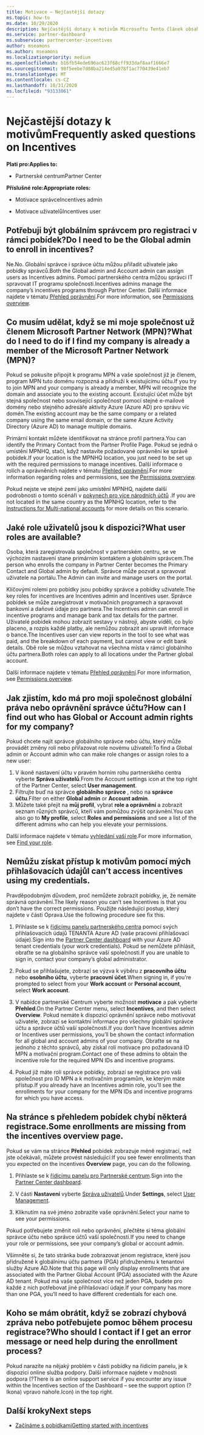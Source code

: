 ```yaml
---
title: Motivace – Nejčastější dotazy
ms.topic: how-to
ms.date: 10/29/2020
description: Nejčastější dotazy k motivům Microsoftu Tento článek obsahuje otázky týkající se uživatelských rolí, postupu při registraci nebo k tomu, co dělat s chybovými zprávami.
ms.service: partner-dashboard
ms.subservice: partnercenter-incentives
author: mseamons
ms.author: mseamons
ms.localizationpriority: medium
ms.openlocfilehash: b16fb54ede696ac623f68cff933daf8aaf1666e7
ms.sourcegitcommit: 98f5eebe7d08ba214ed5a078f1ac770439e41eb7
ms.translationtype: MT
ms.contentlocale: cs-CZ
ms.lasthandoff: 10/31/2020
ms.locfileid: "93133061"
---
```

# <a name="frequently-asked-questions-on-incentives"></a><span data-ttu-id="b9e28-104">Nejčastější dotazy k motivům</span><span class="sxs-lookup"><span data-stu-id="b9e28-104">Frequently asked questions on Incentives</span></span>

<span data-ttu-id="b9e28-105">**Platí pro:**</span><span class="sxs-lookup"><span data-stu-id="b9e28-105">**Applies to:**</span></span>

- <span data-ttu-id="b9e28-106">Partnerské centrum</span><span class="sxs-lookup"><span data-stu-id="b9e28-106">Partner Center</span></span>

<span data-ttu-id="b9e28-107">**Příslušné role:**</span><span class="sxs-lookup"><span data-stu-id="b9e28-107">**Appropriate roles:**</span></span>

- <span data-ttu-id="b9e28-108">Motivace správce</span><span class="sxs-lookup"><span data-stu-id="b9e28-108">Incentives admin</span></span>

- <span data-ttu-id="b9e28-109">Motivace uživatelů</span><span class="sxs-lookup"><span data-stu-id="b9e28-109">Incentives user</span></span>

## <a name="do-i-need-to-be-the-global-admin-to-enroll-in-incentives"></a><span data-ttu-id="b9e28-110">Potřebuji být globálním správcem pro registraci v rámci pobídek?</span><span class="sxs-lookup"><span data-stu-id="b9e28-110">Do I need to be the Global admin to enroll in incentives?</span></span>

<span data-ttu-id="b9e28-111">Ne.</span><span class="sxs-lookup"><span data-stu-id="b9e28-111">No.</span></span> <span data-ttu-id="b9e28-112">Globální správce i správce účtu můžou přiřadit uživatele jako pobídky správců.</span><span class="sxs-lookup"><span data-stu-id="b9e28-112">Both the Global admin and Account admin can assign users as Incentives admins.</span></span> <span data-ttu-id="b9e28-113">Pomocí partnerského centra můžou správci IT spravovat IT programu společnosti.</span><span class="sxs-lookup"><span data-stu-id="b9e28-113">Incentives admins manage the company’s incentives programs through Partner Center.</span></span> <span data-ttu-id="b9e28-114">Další informace najdete v tématu [Přehled oprávnění](permissions-overview.md).</span><span class="sxs-lookup"><span data-stu-id="b9e28-114">For more information, see [Permissions overview](permissions-overview.md).</span></span>

## <a name="what-do-i-need-to-do-if-i-find-my-company-is-already-a-member-of-the-microsoft-partner-network-mpn"></a><span data-ttu-id="b9e28-115">Co musím udělat, když se mi moje společnost už členem Microsoft Partner Network (MPN)?</span><span class="sxs-lookup"><span data-stu-id="b9e28-115">What do I need to do if I find my company is already a member of the Microsoft Partner Network (MPN)?</span></span>

<span data-ttu-id="b9e28-116">Pokud se pokusíte připojit k programu MPN a vaše společnost již je členem, program MPN tuto doménu rozpozná a přidruží k existujícímu účtu.</span><span class="sxs-lookup"><span data-stu-id="b9e28-116">If you try to join MPN and your company is already a member, MPN will recognize the domain and associate you to the existing account.</span></span> <span data-ttu-id="b9e28-117">Existující účet může být stejná společnost nebo související společnost pomocí stejné e-mailové domény nebo stejného adresáře aktivity Azure (Azure AD) pro správu víc domén.</span><span class="sxs-lookup"><span data-stu-id="b9e28-117">The existing account may be the same company or a related company using the same email domain, or the same Azure Activity Directory (Azure AD) to manage multiple domains.</span></span>

<span data-ttu-id="b9e28-118">Primární kontakt můžete identifikovat na stránce profil partnera.</span><span class="sxs-lookup"><span data-stu-id="b9e28-118">You can identify the Primary Contact from the Partner Profile Page.</span></span> <span data-ttu-id="b9e28-119">Pokud se jedná o umístění MPNHQ, stačí, když nastavíte požadované oprávnění ke správě pobídek.</span><span class="sxs-lookup"><span data-stu-id="b9e28-119">If your location is the MPNHQ location, you just need to be set up with the required permissions to manage incentives.</span></span> <span data-ttu-id="b9e28-120">Další informace o rolích a oprávněních najdete v tématu [Přehled oprávnění](permissions-overview.md).</span><span class="sxs-lookup"><span data-stu-id="b9e28-120">For more information regarding roles and permissions, see the [Permissions overview](permissions-overview.md).</span></span>

<span data-ttu-id="b9e28-121">Pokud nejste ve stejné zemi jako umístění MPNHQ, najdete další podrobnosti o tomto scénáři v [pokynech pro více národních účtů](https://support.microsoft.com/help/4515619/special-considerations-for-multi-national-partners-joining-the-microso) .</span><span class="sxs-lookup"><span data-stu-id="b9e28-121">If you are not located in the same country as the MPNHQ location, refer to the [Instructions for Multi-national accounts](https://support.microsoft.com/help/4515619/special-considerations-for-multi-national-partners-joining-the-microso) for more details on this scenario.</span></span>

## <a name="what-user-roles-are-available"></a><span data-ttu-id="b9e28-122">Jaké role uživatelů jsou k dispozici?</span><span class="sxs-lookup"><span data-stu-id="b9e28-122">What user roles are available?</span></span>

<span data-ttu-id="b9e28-123">Osoba, která zaregistrovala společnost v partnerském centru, se ve výchozím nastavení stane primárním kontaktem a globálním správcem.</span><span class="sxs-lookup"><span data-stu-id="b9e28-123">The person who enrolls the company in Partner Center becomes the Primary Contact and Global admin by default.</span></span> <span data-ttu-id="b9e28-124">Správce může pozvat a spravovat uživatele na portálu.</span><span class="sxs-lookup"><span data-stu-id="b9e28-124">The Admin can invite and manage users on the portal.</span></span>

<span data-ttu-id="b9e28-125">Klíčovými rolemi pro pobídky jsou pobídky správce a pobídky uživatele.</span><span class="sxs-lookup"><span data-stu-id="b9e28-125">The key roles for incentives are Incentives admin and Incentives user.</span></span> <span data-ttu-id="b9e28-126">Správce pobídek se může zaregistrovat v motivačních programech a spravovat bankovní a daňové údaje pro partnera.</span><span class="sxs-lookup"><span data-stu-id="b9e28-126">The Incentives admin can enroll in incentive programs and manage bank and tax details for the partner.</span></span> <span data-ttu-id="b9e28-127">Uživatelé pobídek mohou zobrazit sestavy v nástroji, abyste viděli, co bylo placeno, a rozpis každé platby, ale nemůžou zobrazit ani upravit informace o bance.</span><span class="sxs-lookup"><span data-stu-id="b9e28-127">The Incentives user can view reports in the tool to see what was paid, and the breakdown of each payment, but cannot view or edit bank details.</span></span> <span data-ttu-id="b9e28-128">Obě role se můžou vztahovat na všechna místa v rámci globálního účtu partnera.</span><span class="sxs-lookup"><span data-stu-id="b9e28-128">Both roles can apply to all locations under the Partner global account.</span></span>

<span data-ttu-id="b9e28-129">Další informace najdete v tématu [Přehled oprávnění](permissions-overview.md).</span><span class="sxs-lookup"><span data-stu-id="b9e28-129">For more information, see [Permissions overview](permissions-overview.md).</span></span>

## <a name="how-can-i-find-out-who-has-global-or-account-admin-rights-for-my-company"></a><span data-ttu-id="b9e28-130">Jak zjistím, kdo má pro moji společnost globální práva nebo oprávnění správce účtu?</span><span class="sxs-lookup"><span data-stu-id="b9e28-130">How can I find out who has Global or Account admin rights for my company?</span></span>

<span data-ttu-id="b9e28-131">Pokud chcete najít správce globálního správce nebo účtu, který může provádět změny rolí nebo přiřazovat role novému uživateli:</span><span class="sxs-lookup"><span data-stu-id="b9e28-131">To find a Global admin or Account admin who can make role changes or assign roles to a new user:</span></span>

1. <span data-ttu-id="b9e28-132">V ikoně nastavení účtu v pravém horním rohu partnerského centra vyberte **Správa uživatelů**.</span><span class="sxs-lookup"><span data-stu-id="b9e28-132">From the Account settings icon at the top right of the Partner Center, select **User management**.</span></span>
2. <span data-ttu-id="b9e28-133">Filtrujte buď na správce **globálního správce** , nebo na **správce účtu**.</span><span class="sxs-lookup"><span data-stu-id="b9e28-133">Filter on either **Global admin** or **Account admin**.</span></span>
3. <span data-ttu-id="b9e28-134">Můžete také přejít na **můj profil**, vybrat **role a oprávnění** a zobrazit seznam různých správců, kteří vám pomůžou zvýšit oprávnění.</span><span class="sxs-lookup"><span data-stu-id="b9e28-134">You can also go to **My profile**, select **Roles and permissions** and see a list of the different admins who can help you elevate your permissions.</span></span>
 
<span data-ttu-id="b9e28-135">Další informace najdete v tématu [vyhledání vaší role](find-your-role.md).</span><span class="sxs-lookup"><span data-stu-id="b9e28-135">For more information, see [Find your role](find-your-role.md).</span></span>  

## <a name="i-cant-access-incentives-using-my-credentials"></a><span data-ttu-id="b9e28-136">Nemůžu získat přístup k motivům pomocí mých přihlašovacích údajů</span><span class="sxs-lookup"><span data-stu-id="b9e28-136">I can’t access incentives using my credentials.</span></span>

<span data-ttu-id="b9e28-137">Pravděpodobným důvodem, proč nemůžete zobrazit pobídky, je, že nemáte správná oprávnění.</span><span class="sxs-lookup"><span data-stu-id="b9e28-137">The likely reason you can’t see Incentives is that you don’t have the correct permissions.</span></span> <span data-ttu-id="b9e28-138">Použijte následující postup, který najdete v části Oprava.</span><span class="sxs-lookup"><span data-stu-id="b9e28-138">Use the following procedure see fix this.</span></span>

1. <span data-ttu-id="b9e28-139">Přihlaste se k [řídicímu panelu partnerského centra](https://partner.microsoft.com/dashboard/) pomocí svých přihlašovacích údajů TENANTA Azure AD (vaše pracovní přihlašovací údaje).</span><span class="sxs-lookup"><span data-stu-id="b9e28-139">Sign into the [Partner Center dashboard](https://partner.microsoft.com/dashboard/) with your Azure AD tenant credentials (your work credentials).</span></span> <span data-ttu-id="b9e28-140">Pokud se nemůžete přihlásit, obraťte se na globálního správce vaší společnosti.</span><span class="sxs-lookup"><span data-stu-id="b9e28-140">If you are unable to  sign in, contact your company’s global administrator.</span></span>

2. <span data-ttu-id="b9e28-141">Pokud se přihlašujete, zobrazí se výzva k výběru z **pracovního účtu** nebo **osobního účtu**, vyberte **pracovní účet**.</span><span class="sxs-lookup"><span data-stu-id="b9e28-141">When signing in, if you’re prompted to select from your **Work account** or **Personal account**, select **Work account**.</span></span>

3. <span data-ttu-id="b9e28-142">V nabídce partnerské Centrum vyberte možnost **motivace** a pak vyberte **Přehled**.</span><span class="sxs-lookup"><span data-stu-id="b9e28-142">On the Partner Center menu, select **Incentives**, and then select **Overview**.</span></span> <span data-ttu-id="b9e28-143">Pokud nemáte k dispozici oprávnění správce nebo motivovat uživatele, zobrazí se kontaktní informace pro všechny globální správce účtu a správce účtů vaší společnosti.</span><span class="sxs-lookup"><span data-stu-id="b9e28-143">If you don’t have Incentives admin or Incentives user permissions,  you’ll be shown the contact information for all global and account admins of your company.</span></span> <span data-ttu-id="b9e28-144">Obraťte se na jednoho z těchto správců, aby získal roli motivace pro požadovaná ID MPN a motivační program.</span><span class="sxs-lookup"><span data-stu-id="b9e28-144">Contact one of these admins to obtain the incentive role for the required MPN IDs and incentive programs.</span></span>

4. <span data-ttu-id="b9e28-145">Pokud již máte roli správce pobídky, zobrazí se registrace pro vaši společnost pro ID MPN a k motivačním programům, ke kterým máte přístup.</span><span class="sxs-lookup"><span data-stu-id="b9e28-145">If you already have an Incentives admin role, you’ll see the enrollments for your company for the MPN IDs and incentive programs for which you have access.</span></span>

## <a name="some-enrollments-are-missing-from-the-incentives-overview-page"></a><span data-ttu-id="b9e28-146">Na stránce s přehledem pobídek chybí některá registrace.</span><span class="sxs-lookup"><span data-stu-id="b9e28-146">Some enrollments are missing from the incentives overview page.</span></span>

<span data-ttu-id="b9e28-147">Pokud se vám na stránce **Přehled** pobídek zobrazuje méně registrací, než jste očekávali, můžete provést následující:</span><span class="sxs-lookup"><span data-stu-id="b9e28-147">If you see fewer enrollments than you expected on the incentives **Overview** page, you can do the following.</span></span>

1. <span data-ttu-id="b9e28-148">Přihlaste se k [řídicímu panelu pro Partnerské centrum](https://partner.microsoft.com/dashboard/).</span><span class="sxs-lookup"><span data-stu-id="b9e28-148">Sign into the [Partner Center dashboard](https://partner.microsoft.com/dashboard/).</span></span>

2. <span data-ttu-id="b9e28-149">V části **Nastavení** vyberte [Správa uživatelů](https://partner.microsoft.com/pcv/users).</span><span class="sxs-lookup"><span data-stu-id="b9e28-149">Under **Settings**, select [User Management](https://partner.microsoft.com/pcv/users).</span></span>

3. <span data-ttu-id="b9e28-150">Kliknutím na své jméno zobrazíte vaše oprávnění.</span><span class="sxs-lookup"><span data-stu-id="b9e28-150">Select your name to see your permissions.</span></span>

<span data-ttu-id="b9e28-151">Pokud potřebujete změnit roli nebo oprávnění, přečtěte si téma globální správce účtu nebo správce účtů vaší společnosti.</span><span class="sxs-lookup"><span data-stu-id="b9e28-151">If you need to change your role or permissions, see your company’s global or account admin.</span></span>

<span data-ttu-id="b9e28-152">Všimněte si, že tato stránka bude zobrazovat jenom registrace, které jsou přidružené k globálnímu účtu partnera (PGA) přidruženému k tenantovi služby Azure AD.</span><span class="sxs-lookup"><span data-stu-id="b9e28-152">Note that this page will only display enrollments that are associated with the Partner Global Account (PGA) associated with the Azure AD tenant.</span></span> <span data-ttu-id="b9e28-153">Pokud má vaše společnost více než jeden PGA, budete pro každé z nich potřebovat jiné přihlašovací údaje.</span><span class="sxs-lookup"><span data-stu-id="b9e28-153">If your company has more than one PGA, you’ll need to have different credentials for each one.</span></span>

## <a name="who-should-i-contact-if-i-get-an-error-message-or-need-help-during-the-enrollment-process"></a><span data-ttu-id="b9e28-154">Koho se mám obrátit, když se zobrazí chybová zpráva nebo potřebujete pomoc během procesu registrace?</span><span class="sxs-lookup"><span data-stu-id="b9e28-154">Who should I contact if I get an error message or need help during the enrollment process?</span></span>

<span data-ttu-id="b9e28-155">Pokud narazíte na nějaký problém v části pobídky na řídicím panelu, je k dispozici online služba podpory. Další informace najdete v možnosti podpora (?</span><span class="sxs-lookup"><span data-stu-id="b9e28-155">There is an online support service if you encounter any issue within the Incentives section of the Dashboard – see the support option (?</span></span> <span data-ttu-id="b9e28-156">Ikona) vpravo nahoře.</span><span class="sxs-lookup"><span data-stu-id="b9e28-156">Icon) in the top right.</span></span>

## <a name="next-steps"></a><span data-ttu-id="b9e28-157">Další kroky</span><span class="sxs-lookup"><span data-stu-id="b9e28-157">Next steps</span></span>

- [<span data-ttu-id="b9e28-158">Začínáme s pobídkami</span><span class="sxs-lookup"><span data-stu-id="b9e28-158">Getting started with incentives</span></span>](incentives-get-started-intro.md)
